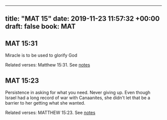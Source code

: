 
---
title: "MAT 15"
date: 2019-11-23 11:57:32 +00:00
draft: false
book: MAT
---

## MAT 15:31

Miracle is to be used to glorify God

Related verses: Matthew 15:31. See [notes](https://my.bible.com/notes/3303888931099763140)


## MAT 15:23

Persistence in asking for what you need. Never giving up. Even though Israel had a long record of war with Canaanites, she didn't let that be a barrier to her getting what she wanted.

Related verses: MATTHEW 15:23. See [notes](https://my.bible.com/notes/2842234791339483773)

